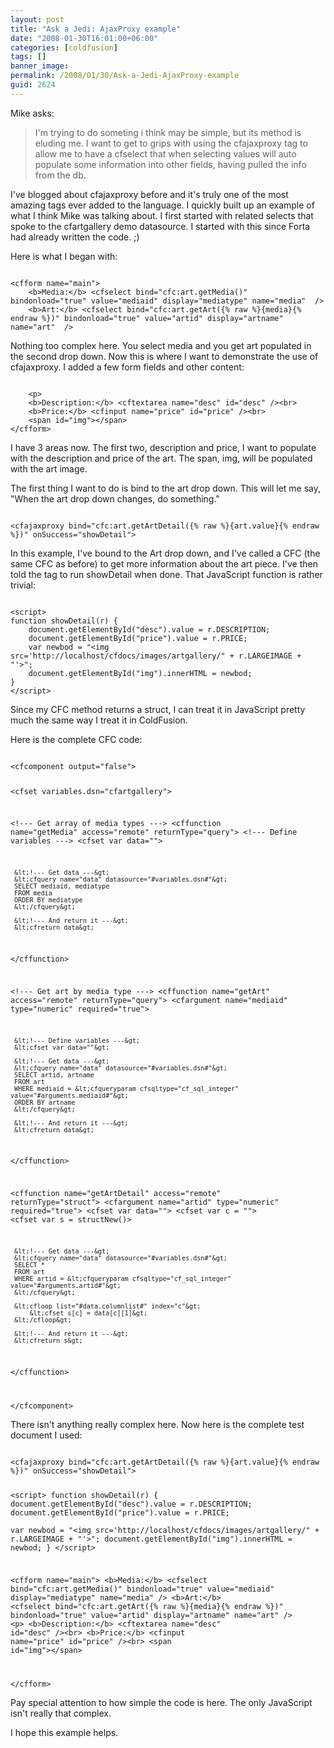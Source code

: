 ```yaml
---
layout: post
title: "Ask a Jedi: AjaxProxy example"
date: "2008-01-30T16:01:00+06:00"
categories: [coldfusion]
tags: []
banner_image: 
permalink: /2008/01/30/Ask-a-Jedi-AjaxProxy-example
guid: 2624
---
```


Mike asks:

<blockquote>
<p>
I'm trying to do someting i think may be simple, but its method is eluding me. I want to get to grips with using the cfajaxproxy tag to allow me to have a cfselect that when selecting values will auto populate some information into
other fields, having pulled the info from the db.
</p>
</blockquote>

I've blogged about cfajaxproxy before and it's truly one of the most amazing tags ever added to the language. I quickly built up an example of what I think Mike was talking about. I first started with related selects that spoke to the cfartgallery demo datasource. I started with this since Forta had already written the code. ;)
<!--more-->
Here is what I began with:

<code>
&lt;cfform name="main"&gt;
	&lt;b&gt;Media:&lt;/b&gt; &lt;cfselect bind="cfc:art.getMedia()" bindonload="true" value="mediaid" display="mediatype" name="media"  /&gt;
	&lt;b&gt;Art:&lt;/b&gt; &lt;cfselect bind="cfc:art.getArt({% raw %}{media}{% endraw %})" bindonload="true" value="artid" display="artname" name="art"  /&gt;
</code>

Nothing too complex here. You select media and you get art populated in the second drop down. Now this is where I want to demonstrate the use of cfajaxproxy. I added a few form fields and other content:

<code>
	&lt;p&gt;
	&lt;b&gt;Description:&lt;/b&gt; &lt;cftextarea name="desc" id="desc" /&gt;&lt;br&gt;
	&lt;b&gt;Price:&lt;/b&gt; &lt;cfinput name="price" id="price" /&gt;&lt;br&gt;
	&lt;span id="img"&gt;&lt;/span&gt;
&lt;/cfform&gt;
</code>

I have 3 areas now. The first two, description and price, I want to populate with the description and price of the art. The span, img, will be populated with the art image. 

The first thing I want to do is bind to the art drop down. This will let me say, "When the art drop down changes, do something."

<code>
&lt;cfajaxproxy bind="cfc:art.getArtDetail({% raw %}{art.value}{% endraw %})" onSuccess="showDetail"&gt;
</code>

In this example, I've bound to the Art drop down, and I've called a CFC (the same CFC as before) to get more information about the art piece. I've then told the tag to run showDetail when done. That JavaScript function is rather trivial:

<code>
&lt;script&gt;
function showDetail(r) {
	document.getElementById("desc").value = r.DESCRIPTION;
	document.getElementById("price").value = r.PRICE;	
	var newbod = "&lt;img src='http://localhost/cfdocs/images/artgallery/" + r.LARGEIMAGE + "'&gt;";
	document.getElementById("img").innerHTML = newbod;
}
&lt;/script&gt;
</code>

Since my CFC method returns a struct, I can treat it in JavaScript pretty much the same way I treat it in ColdFusion. 

Here is the complete CFC code:

<code>
&lt;cfcomponent output="false"&gt;

  &lt;cfset variables.dsn="cfartgallery"&gt;

  &lt;!--- Get array of media types ---&gt;
  &lt;cffunction name="getMedia" access="remote" returnType="query"&gt;
     &lt;!--- Define variables ---&gt;
     &lt;cfset var data=""&gt;

     &lt;!--- Get data ---&gt;
     &lt;cfquery name="data" datasource="#variables.dsn#"&gt;
     SELECT mediaid, mediatype
     FROM media
     ORDER BY mediatype
     &lt;/cfquery&gt;

     &lt;!--- And return it ---&gt;
     &lt;cfreturn data&gt;
  &lt;/cffunction&gt;

  &lt;!--- Get art by media type ---&gt;
  &lt;cffunction name="getArt" access="remote" returnType="query"&gt;
     &lt;cfargument name="mediaid" type="numeric" required="true"&gt;

     &lt;!--- Define variables ---&gt;
     &lt;cfset var data=""&gt;

     &lt;!--- Get data ---&gt;
     &lt;cfquery name="data" datasource="#variables.dsn#"&gt;
     SELECT artid, artname
     FROM art
     WHERE mediaid = &lt;cfqueryparam cfsqltype="cf_sql_integer" value="#arguments.mediaid#"&gt;
     ORDER BY artname
     &lt;/cfquery&gt;

     &lt;!--- And return it ---&gt;
     &lt;cfreturn data&gt;
  &lt;/cffunction&gt;

  &lt;cffunction name="getArtDetail" access="remote" returnType="struct"&gt;
     &lt;cfargument name="artid" type="numeric" required="true"&gt;
     &lt;cfset var data=""&gt;
	 &lt;cfset var c = ""&gt;
	 &lt;cfset var s = structNew()&gt;
	 
     &lt;!--- Get data ---&gt;
     &lt;cfquery name="data" datasource="#variables.dsn#"&gt;
     SELECT *
     FROM art
     WHERE artid = &lt;cfqueryparam cfsqltype="cf_sql_integer" value="#arguments.artid#"&gt;
     &lt;/cfquery&gt;
	
	 &lt;cfloop list="#data.columnlist#" index="c"&gt;
		 &lt;cfset s[c] = data[c][1]&gt;
	 &lt;/cfloop&gt;
	 
     &lt;!--- And return it ---&gt;
     &lt;cfreturn s&gt;
  &lt;/cffunction&gt;

&lt;/cfcomponent&gt;
</code>

There isn't anything really complex here. Now here is the complete test document I used:

<code>
&lt;cfajaxproxy bind="cfc:art.getArtDetail({% raw %}{art.value}{% endraw %})" onSuccess="showDetail"&gt;

&lt;script&gt;
function showDetail(r) {
	document.getElementById("desc").value = r.DESCRIPTION;
	document.getElementById("price").value = r.PRICE;	
	var newbod = "&lt;img src='http://localhost/cfdocs/images/artgallery/" + r.LARGEIMAGE + "'&gt;";
	document.getElementById("img").innerHTML = newbod;
}
&lt;/script&gt;
 
&lt;cfform name="main"&gt;
	&lt;b&gt;Media:&lt;/b&gt; &lt;cfselect bind="cfc:art.getMedia()" bindonload="true" value="mediaid" display="mediatype" name="media"  /&gt;
	&lt;b&gt;Art:&lt;/b&gt; &lt;cfselect bind="cfc:art.getArt({% raw %}{media}{% endraw %})" bindonload="true" value="artid" display="artname" name="art"  /&gt;
	&lt;p&gt;
	&lt;b&gt;Description:&lt;/b&gt; &lt;cftextarea name="desc" id="desc" /&gt;&lt;br&gt;
	&lt;b&gt;Price:&lt;/b&gt; &lt;cfinput name="price" id="price" /&gt;&lt;br&gt;
	&lt;span id="img"&gt;&lt;/span&gt;
	
&lt;/cfform&gt;
</code>

Pay special attention to how simple the code is here. The only JavaScript isn't really that complex.

I hope this example helps.